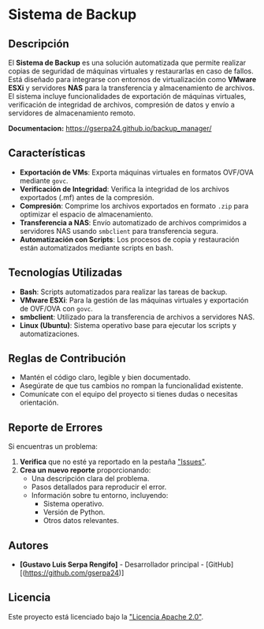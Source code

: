 # Sistema de Backup

## Descripción
El **Sistema de Backup** es una solución automatizada que permite realizar copias de seguridad de máquinas virtuales y restaurarlas en caso de fallos. Está diseñado para integrarse con entornos de virtualización como **VMware ESXi** y servidores **NAS** para la transferencia y almacenamiento de archivos. El sistema incluye funcionalidades de exportación de máquinas virtuales, verificación de integridad de archivos, compresión de datos y envío a servidores de almacenamiento remoto.

**Documentacion:** https://gserpa24.github.io/backup_manager/

## Características

- **Exportación de VMs**: Exporta máquinas virtuales en formatos OVF/OVA mediante `govc`.
- **Verificación de Integridad**: Verifica la integridad de los archivos exportados (.mf) antes de la compresión.
- **Compresión**: Comprime los archivos exportados en formato `.zip` para optimizar el espacio de almacenamiento.
- **Transferencia a NAS**: Envío automatizado de archivos comprimidos a servidores NAS usando `smbclient` para transferencia segura.
- **Automatización con Scripts**: Los procesos de copia y restauración están automatizados mediante scripts en bash.

## Tecnologías Utilizadas

- **Bash**: Scripts automatizados para realizar las tareas de backup.
- **VMware ESXi**: Para la gestión de las máquinas virtuales y exportación de OVF/OVA con `govc`.
- **smbclient**: Utilizado para la transferencia de archivos a servidores NAS.
- **Linux (Ubuntu)**: Sistema operativo base para ejecutar los scripts y automatizaciones.

## Reglas de Contribución

- Mantén el código claro, legible y bien documentado.
- Asegúrate de que tus cambios no rompan la funcionalidad existente.
- Comunícate con el equipo del proyecto si tienes dudas o necesitas orientación.

## Reporte de Errores

Si encuentras un problema:

1. **Verifica** que no esté ya reportado en la pestaña ["Issues"](https://github.com/gserpa24/backup_manager/issues).
2. **Crea un nuevo reporte** proporcionando:
   - Una descripción clara del problema.
   - Pasos detallados para reproducir el error.
   - Información sobre tu entorno, incluyendo:
     - Sistema operativo.
     - Versión de Python.
     - Otros datos relevantes.

## Autores

- **[Gustavo Luis Serpa Rengifo]** - Desarrollador principal - [GitHub][(https://github.com/gserpa24)]

## Licencia

Este proyecto está licenciado bajo la ["Licencia Apache 2.0"](). 
